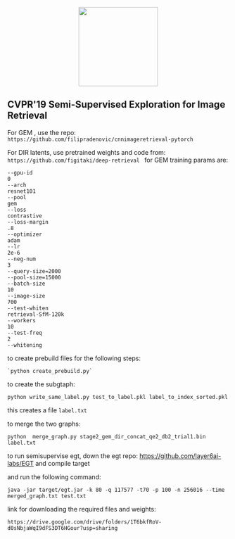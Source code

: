 <p align="center">
<a href="https://layer6.ai/"><img src="https://github.com/layer6ai-labs/DropoutNet/blob/master/logs/logobox.jpg" width="180"></a>
</p>

## CVPR'19 Semi-Supervised Exploration for Image Retrieval
For GEM , use the repo:
``` https://github.com/filipradenovic/cnnimageretrieval-pytorch```


For DIR latents, use pretrained weights and code from:
```https://github.com/figitaki/deep-retrieval ```
for GEM training params are:
``` '/media/himanshu/himanshu-dsk2/jeremy/copied_code/cnnimageretrieval-pytorch/export'
--gpu-id
0
--arch
resnet101
--pool
gem
--loss
contrastive
--loss-margin
.8
--optimizer
adam
--lr
2e-6
--neg-num
3
--query-size=2000
--pool-size=15000
--batch-size
10
--image-size
700
--test-whiten
retrieval-SfM-120k
--workers
10
--test-freq
2
--whitening
```

to create prebuild files for the following steps:

    `python create_prebuild.py`

to create the subgtaph:

    python write_same_label.py test_to_label.pkl label_to_index_sorted.pkl

this creates a file `label.txt`

to merge the two graphs:

    python  merge_graph.py stage2_gem_dir_concat_qe2_db2_trial1.bin label.txt


to run semisupervise egt, down the egt repo: https://github.com/layer6ai-labs/EGT and compile target


and run the following command:

    java -jar target/egt.jar -k 80 -q 117577 -t70 -p 100 -n 256016 --time merged_graph.txt test.txt


link for downloading the required files and weights:

`https://drive.google.com/drive/folders/1T6bkfRoV-d0sNbjaWqI9dFS3DT6HGour?usp=sharing`
